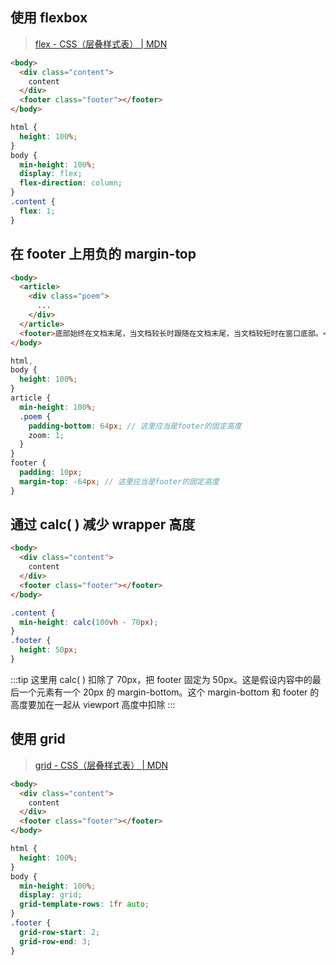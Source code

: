 <bottom/>

## 使用 flexbox

> [flex - CSS（层叠样式表） | MDN](https://developer.mozilla.org/zh-CN/docs/Web/CSS/flex)

```html
<body>
  <div class="content">
    content
  </div>
  <footer class="footer"></footer>
</body>
```

```scss
html {
  height: 100%;
}
body {
  min-height: 100%;
  display: flex;
  flex-direction: column;
}
.content {
  flex: 1;
}
```

## 在 footer 上用负的 margin-top

```html
<body>
  <article>
    <div class="poem">
      ...
    </div>
  </article>
  <footer>底部始终在文档末尾，当文档较长时跟随在文档末尾，当文档较短时在窗口底部。</footer>
</body>
```

```scss
html,
body {
  height: 100%;
}
article {
  min-height: 100%;
  .poem {
    padding-bottom: 64px; // 这里应当是footer的固定高度
    zoom: 1;
  }
}
footer {
  padding: 10px;
  margin-top: -64px; // 这里应当是footer的固定高度
}
```

## 通过 calc( ) 减少 wrapper 高度

```html
<body>
  <div class="content">
    content
  </div>
  <footer class="footer"></footer>
</body>
```

```scss
.content {
  min-height: calc(100vh - 70px);
}
.footer {
  height: 50px;
}
```

:::tip
这里用 calc( ) 扣除了 70px，把 footer 固定为 50px。这是假设内容中的最后一个元素有一个 20px 的 margin-bottom。这个 margin-bottom 和 footer 的高度要加在一起从 viewport 高度中扣除
:::

## 使用 grid

> [grid - CSS（层叠样式表） | MDN](https://developer.mozilla.org/zh-CN/docs/Web/CSS/grid)

```html
<body>
  <div class="content">
    content
  </div>
  <footer class="footer"></footer>
</body>
```

```scss
html {
  height: 100%;
}
body {
  min-height: 100%;
  display: grid;
  grid-template-rows: 1fr auto;
}
.footer {
  grid-row-start: 2;
  grid-row-end: 3;
}
```

